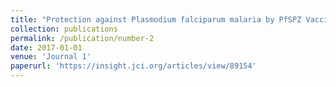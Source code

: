 ```yaml
---
title: "Protection against Plasmodium falciparum malaria by PfSPZ Vaccine"
collection: publications
permalink: /publication/number-2
date: 2017-01-01
venue: 'Journal 1'
paperurl: 'https://insight.jci.org/articles/view/89154'
---
```

